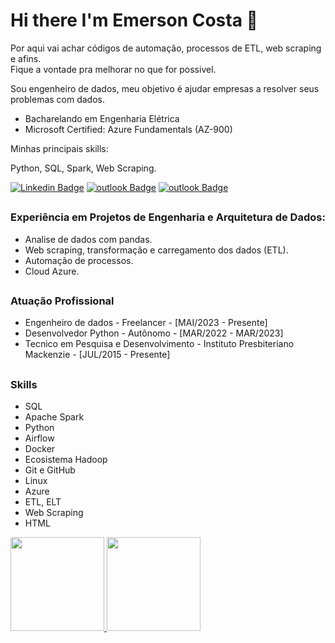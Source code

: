 # Hi there  I'm Emerson Costa 👋

Por aqui vai achar códigos de automação, processos de ETL, web scraping e afins.  
Fique a vontade pra melhorar no que for possivel.  

Sou engenheiro de dados, meu objetivo é ajudar empresas a resolver seus problemas com dados.  
- Bacharelando em Engenharia Elétrica   
- Microsoft Certified: Azure Fundamentals (AZ-900)  

Minhas principais skills:  

Python, SQL, Spark, Web Scraping.

[![Linkedin Badge](https://img.shields.io/badge/LinkedIn-Emerson_Costa-blue?style=flat-square&logo=Linkedin&logoColor=white&link=https://www.linkedin.com/in/emersonmcostaa/)](https://www.linkedin.com/in/emersonmcostaa/)
[![outlook Badge](https://img.shields.io/badge/-emersonmonteiro.costa@gmail.com-c14438?style=flat-square&logo=Gmail&logoColor=white&link=mailto:emersonmonteiro.costa@gmail.com)](mailto:emersonmonteiro.costa@gmail.com) 
[![outlook Badge](https://img.shields.io/badge/WhatsApp-25D366?style=flat-square&logo=whatsapp&logoColor=white)](https://api.whatsapp.com/send/?phone=5585984203725&text&type=phone_number&app_absent=0)
##
### Experiência em Projetos de Engenharia e Arquitetura de Dados:
- Analise de dados com pandas.
- Web scraping, transformação e carregamento dos dados (ETL). 
- Automação de processos.
- Cloud Azure.
##
### Atuação Profissional
- Engenheiro de dados  - Freelancer - [MAI/2023 - Presente]
- Desenvolvedor Python - Autônomo - [MAR/2022 - MAR/2023]
- Tecnico em Pesquisa e Desenvolvimento  - Instituto Presbiteriano Mackenzie - [JUL/2015 - Presente]
 ##
 ### Skills  
 - SQL
 - Apache Spark
 - Python
 - Airflow
 - Docker
 - Ecosistema Hadoop
 - Git e GitHub
 - Linux
 - Azure
 - ETL, ELT
 - Web Scraping
 - HTML

<div>
<a href="https://github.com/emersonmcostaa">
 <img height="150em" src="https://github-readme-stats.vercel.app/api?username=emersonmcostaa&show_icons=true&theme=transparent&include_all_commits=true&count_private=true"/>
<img height="150em" src="https://github-readme-stats.vercel.app/api/top-langs/?username=emersonmcostaa&layout=compact&langs_count=7&theme=transparent"/>
 </div>
 
